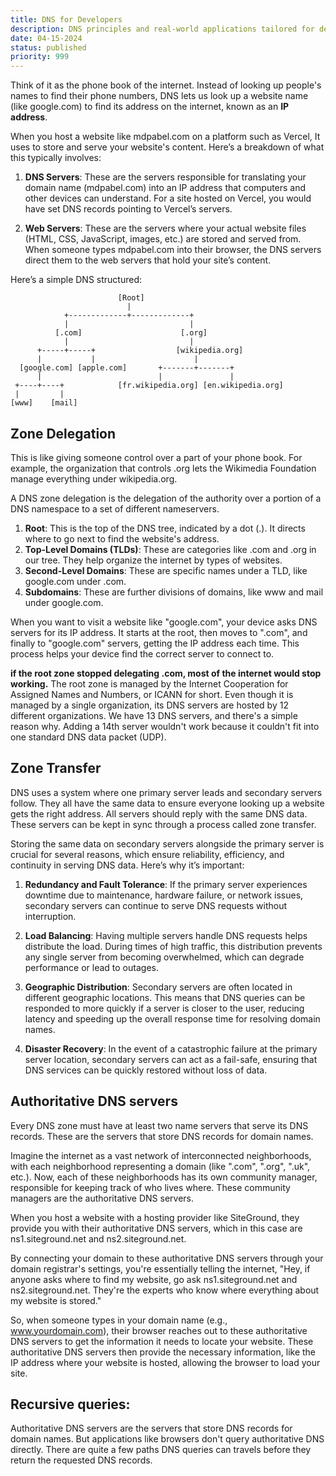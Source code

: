 ```yaml
---
title: DNS for Developers
description: DNS principles and real-world applications tailored for developers.
date: 04-15-2024
status: published
priority: 999
---
```


Think of it as the phone book of the internet. Instead of looking up people's names to find their phone numbers, DNS lets us look up a website name (like google.com) to find its address on the internet, known as an **IP address**.

When you host a website like mdpabel.com on a platform such as Vercel, It uses to store and serve your website's content. Here’s a breakdown of what this typically involves:

1. **DNS Servers**: These are the servers responsible for translating your domain name (mdpabel.com) into an IP address that computers and other devices can understand. For a site hosted on Vercel, you would have set DNS records pointing to Vercel’s servers.

2. **Web Servers**: These are the servers where your actual website files (HTML, CSS, JavaScript, images, etc.) are stored and served from. When someone types mdpabel.com into their browser, the DNS servers direct them to the web servers that hold your site’s content.

Here’s a simple DNS structured:

```
                        [Root]
                          |
            +-------------+-------------+
            |                           |
          [.com]                      [.org]
            |                           |
      +-----+-----+                  [wikipedia.org]
      |           |                      |
  [google.com] [apple.com]       +-------+-------+
      |                          |               |
 +----+----+            [fr.wikipedia.org] [en.wikipedia.org]
 |         |
[www]    [mail]
```

## Zone Delegation

This is like giving someone control over a part of your phone book. For example, the organization that controls .org lets the Wikimedia Foundation manage everything under wikipedia.org.

A DNS zone delegation is the delegation of the authority over a portion of a DNS namespace to a set of different nameservers.

1. **Root**: This is the top of the DNS tree, indicated by a dot (.). It directs where to go next to find the website's address.
2. **Top-Level Domains (TLDs)**: These are categories like .com and .org in our tree. They help organize the internet by types of websites.
3. **Second-Level Domains**: These are specific names under a TLD, like google.com under .com.
4. **Subdomains**: These are further divisions of domains, like www and mail under google.com.

When you want to visit a website like "google.com", your device asks DNS servers for its IP address. It starts at the root, then moves to ".com", and finally to "google.com" servers, getting the IP address each time. This process helps your device find the correct server to connect to.

**if the root zone stopped delegating .com, most of the internet would stop working.**
The root zone is managed by the Internet Cooperation for Assigned Names and Numbers, or ICANN for short. Even though it is managed by a single organization, its DNS servers are hosted by 12 different organizations. We have 13 DNS servers, and there's a simple reason why. Adding a 14th server wouldn't work because it couldn't fit into one standard DNS data packet (UDP).

## Zone Transfer

DNS uses a system where one primary server leads and secondary servers follow. They all have the same data to ensure everyone looking up a website gets the right address.
All servers should reply with the same DNS data. These servers can be kept in sync through a process called zone transfer.

Storing the same data on secondary servers alongside the primary server is crucial for several reasons, which ensure reliability, efficiency, and continuity in serving DNS data. Here’s why it’s important:

1. **Redundancy and Fault Tolerance**: If the primary server experiences downtime due to maintenance, hardware failure, or network issues, secondary servers can continue to serve DNS requests without interruption.

2. **Load Balancing**: Having multiple servers handle DNS requests helps distribute the load. During times of high traffic, this distribution prevents any single server from becoming overwhelmed, which can degrade performance or lead to outages.

3. **Geographic Distribution**: Secondary servers are often located in different geographic locations. This means that DNS queries can be responded to more quickly if a server is closer to the user, reducing latency and speeding up the overall response time for resolving domain names.

4. **Disaster Recovery**: In the event of a catastrophic failure at the primary server location, secondary servers can act as a fail-safe, ensuring that DNS services can be quickly restored without loss of data.

## Authoritative DNS servers

Every DNS zone must have at least two name servers that serve its DNS records. These are the servers that store DNS records for domain names.

Imagine the internet as a vast network of interconnected neighborhoods, with each neighborhood representing a domain (like ".com", ".org", ".uk", etc.). Now, each of these neighborhoods has its own community manager, responsible for keeping track of who lives where. These community managers are the authoritative DNS servers.

When you host a website with a hosting provider like SiteGround, they provide you with their authoritative DNS servers, which in this case are ns1.siteground.net and ns2.siteground.net.

By connecting your domain to these authoritative DNS servers through your domain registrar's settings, you're essentially telling the internet, "Hey, if anyone asks where to find my website, go ask ns1.siteground.net and ns2.siteground.net. They're the experts who know where everything about my website is stored."

So, when someone types in your domain name (e.g., www.yourdomain.com), their browser reaches out to these authoritative DNS servers to get the information it needs to locate your website. These authoritative DNS servers then provide the necessary information, like the IP address where your website is hosted, allowing the browser to load your site.

## Recursive queries:

Authoritative DNS servers are the servers that store DNS records for domain names. But applications like browsers don't query authoritative DNS directly. There are quite a few paths DNS queries can travels before
they return the requested DNS records.
